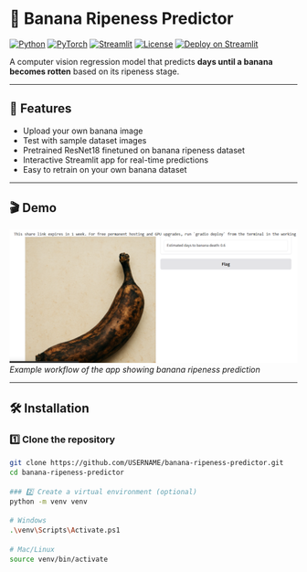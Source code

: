 # 🍌 Banana Ripeness Predictor

[![Python](https://img.shields.io/badge/python-3.8+-blue)](https://www.python.org/) 
[![PyTorch](https://img.shields.io/badge/PyTorch-1.13-red)](https://pytorch.org/) 
[![Streamlit](https://img.shields.io/badge/Streamlit-1.24-orange)](https://streamlit.io/) 
[![License](https://img.shields.io/badge/license-MIT-green)](LICENSE)
[![Deploy on Streamlit](https://static.streamlit.io/badges/streamlit_badge_black_white.svg)](https://share.streamlit.io/USERNAME/banana-ripeness-predictor/main/app.py)

A computer vision regression model that predicts **days until a banana becomes rotten** based on its ripeness stage.

---

## 🌟 Features
- Upload your own banana image  
- Test with sample dataset images  
- Pretrained ResNet18 finetuned on banana ripeness dataset  
- Interactive Streamlit app for real-time predictions  
- Easy to retrain on your own banana dataset

---

## 🎬 Demo

![Demo Screenshot](images/demo.png)
*Example workflow of the app showing banana ripeness prediction*  

---

## 🛠️ Installation

### 1️⃣ Clone the repository
```bash
git clone https://github.com/USERNAME/banana-ripeness-predictor.git
cd banana-ripeness-predictor

### 2️⃣ Create a virtual environment (optional)
python -m venv venv

# Windows
.\venv\Scripts\Activate.ps1

# Mac/Linux
source venv/bin/activate


